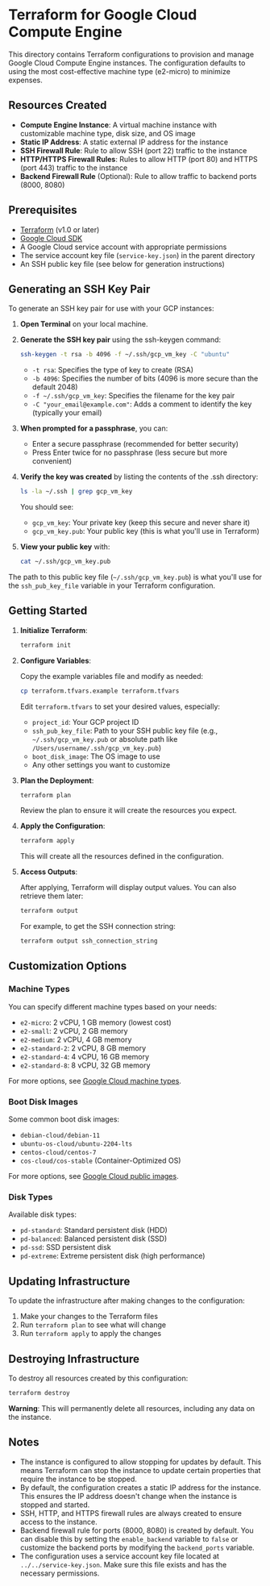 # Terraform for Google Cloud Compute Engine

This directory contains Terraform configurations to provision and manage Google Cloud Compute Engine instances. The configuration defaults to using the most cost-effective machine type (e2-micro) to minimize expenses.

## Resources Created

- **Compute Engine Instance**: A virtual machine instance with customizable machine type, disk size, and OS image
- **Static IP Address**: A static external IP address for the instance
- **SSH Firewall Rule**: Rule to allow SSH (port 22) traffic to the instance
- **HTTP/HTTPS Firewall Rules**: Rules to allow HTTP (port 80) and HTTPS (port 443) traffic to the instance
- **Backend Firewall Rule** (Optional): Rule to allow traffic to backend ports (8000, 8080)

## Prerequisites

- [Terraform](https://www.terraform.io/downloads.html) (v1.0 or later)
- [Google Cloud SDK](https://cloud.google.com/sdk/docs/install)
- A Google Cloud service account with appropriate permissions
- The service account key file (`service-key.json`) in the parent directory
- An SSH public key file (see below for generation instructions)

## Generating an SSH Key Pair

To generate an SSH key pair for use with your GCP instances:

1. **Open Terminal** on your local machine.

2. **Generate the SSH key pair** using the ssh-keygen command:
   ```bash
   ssh-keygen -t rsa -b 4096 -f ~/.ssh/gcp_vm_key -C "ubuntu"
   ```
   - `-t rsa`: Specifies the type of key to create (RSA)
   - `-b 4096`: Specifies the number of bits (4096 is more secure than the default 2048)
   - `-f ~/.ssh/gcp_vm_key`: Specifies the filename for the key pair
   - `-C "your_email@example.com"`: Adds a comment to identify the key (typically your email)

3. **When prompted for a passphrase**, you can:
   - Enter a secure passphrase (recommended for better security)
   - Press Enter twice for no passphrase (less secure but more convenient)

4. **Verify the key was created** by listing the contents of the .ssh directory:
   ```bash
   ls -la ~/.ssh | grep gcp_vm_key
   ```
   You should see:
   - `gcp_vm_key`: Your private key (keep this secure and never share it)
   - `gcp_vm_key.pub`: Your public key (this is what you'll use in Terraform)

5. **View your public key** with:

   ```bash
   cat ~/.ssh/gcp_vm_key.pub
   ```

The path to this public key file (`~/.ssh/gcp_vm_key.pub`) is what you'll use for the `ssh_pub_key_file` variable in your Terraform configuration.

## Getting Started

1. **Initialize Terraform**:

   ```bash
   terraform init
   ```

2. **Configure Variables**:

   Copy the example variables file and modify as needed:

   ```bash
   cp terraform.tfvars.example terraform.tfvars
   ```

   Edit `terraform.tfvars` to set your desired values, especially:
   - `project_id`: Your GCP project ID
   - `ssh_pub_key_file`: Path to your SSH public key file (e.g., `~/.ssh/gcp_vm_key.pub` or absolute path like `/Users/username/.ssh/gcp_vm_key.pub`)
   - `boot_disk_image`: The OS image to use
   - Any other settings you want to customize

3. **Plan the Deployment**:

   ```bash
   terraform plan
   ```

   Review the plan to ensure it will create the resources you expect.

4. **Apply the Configuration**:

   ```bash
   terraform apply
   ```

   This will create all the resources defined in the configuration.

5. **Access Outputs**:

   After applying, Terraform will display output values. You can also retrieve them later:

   ```bash
   terraform output
   ```

   For example, to get the SSH connection string:

   ```bash
   terraform output ssh_connection_string
   ```

## Customization Options

### Machine Types

You can specify different machine types based on your needs:

- `e2-micro`: 2 vCPU, 1 GB memory (lowest cost)
- `e2-small`: 2 vCPU, 2 GB memory
- `e2-medium`: 2 vCPU, 4 GB memory
- `e2-standard-2`: 2 vCPU, 8 GB memory
- `e2-standard-4`: 4 vCPU, 16 GB memory
- `e2-standard-8`: 8 vCPU, 32 GB memory

For more options, see [Google Cloud machine types](https://cloud.google.com/compute/docs/machine-types).

### Boot Disk Images

Some common boot disk images:

- `debian-cloud/debian-11`
- `ubuntu-os-cloud/ubuntu-2204-lts`
- `centos-cloud/centos-7`
- `cos-cloud/cos-stable` (Container-Optimized OS)

For more options, see [Google Cloud public images](https://cloud.google.com/compute/docs/images/os-details).

### Disk Types

Available disk types:

- `pd-standard`: Standard persistent disk (HDD)
- `pd-balanced`: Balanced persistent disk (SSD)
- `pd-ssd`: SSD persistent disk
- `pd-extreme`: Extreme persistent disk (high performance)

## Updating Infrastructure

To update the infrastructure after making changes to the configuration:

1. Make your changes to the Terraform files
2. Run `terraform plan` to see what will change
3. Run `terraform apply` to apply the changes

## Destroying Infrastructure

To destroy all resources created by this configuration:

```bash
terraform destroy
```

**Warning**: This will permanently delete all resources, including any data on the instance.

## Notes

- The instance is configured to allow stopping for updates by default. This means Terraform can stop the instance to update certain properties that require the instance to be stopped.
- By default, the configuration creates a static IP address for the instance. This ensures the IP address doesn't change when the instance is stopped and started.
- SSH, HTTP, and HTTPS firewall rules are always created to ensure access to the instance.
- Backend firewall rule for ports (8000, 8080) is created by default. You can disable this by setting the `enable_backend` variable to `false` or customize the backend ports by modifying the `backend_ports` variable.
- The configuration uses a service account key file located at `../../service-key.json`. Make sure this file exists and has the necessary permissions.

